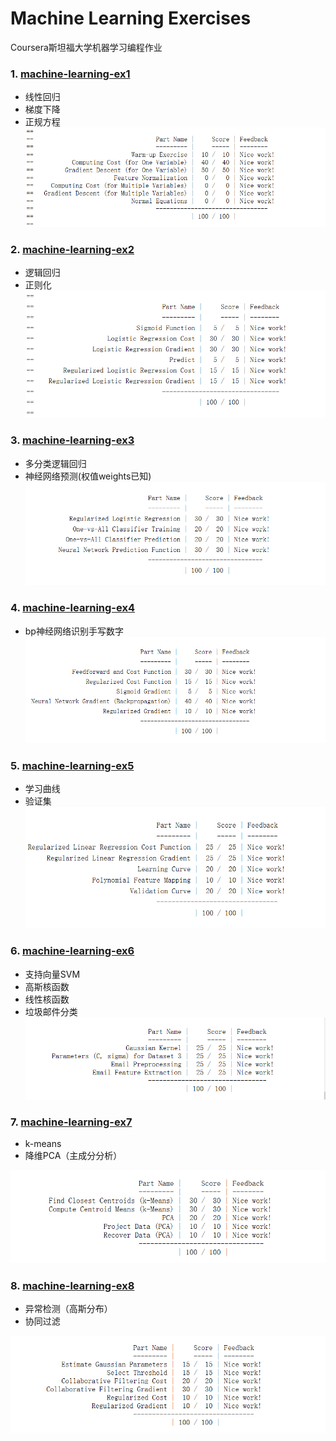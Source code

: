 Machine Learning Exercises
======
Coursera斯坦福大学机器学习编程作业

### 1. [machine-learning-ex1][1]
 - 线性回归
 - 梯度下降
 - 正规方程
![machine-learning-ex1][1.1]


### 2. [machine-learning-ex2][2]
 - 逻辑回归
 - 正则化
![machine-learning-ex2][2.1]

### 3. [machine-learning-ex3][3]
 - 多分类逻辑回归
 - 神经网络预测(权值weights已知)
![machine-learning-ex3][3.1]

### 4. [machine-learning-ex4][4]
 - bp神经网络识别手写数字
![machine-learning-ex4][4.1]

### 5. [machine-learning-ex5][5]
 - 学习曲线  
 - 验证集   
![machine-learning-ex5][5.1]

### 6. [machine-learning-ex6][6]
 - 支持向量SVM  
 - 高斯核函数
 - 线性核函数
 - 垃圾邮件分类
![machine-learning-ex6][6.1]

### 7. [machine-learning-ex7][7]
 - k-means
 - 降维PCA（主成分分析）

![machine-learning-ex7][7.1]

### 8. [machine-learning-ex8][8]
 - 异常检测（高斯分布）
 - 协同过滤

![machine-learning-ex8][8.1]


[1]:https://github.com/zhhaochen/MachineLearningEx/tree/master/machine-learning-ex1
[1.1]: ./images/machine-learning-ex1_01.png "machine-learning-ex1_01.png"

[2]:https://github.com/zhhaochen/MachineLearningEx/tree/master/machine-learning-ex2
[2.1]: ./images/machine-learning-ex2_01.png "machine-learning-ex2_01.png"

[3]:https://github.com/zhhaochen/MachineLearningEx/blob/master/machine-learning-ex3
[3.1]: ./images/machine-learning-ex3_01.png "machine-learning-ex3_01.png"

[4]:https://github.com/zhhaochen/MachineLearningEx/blob/master/machine-learning-ex4
[4.1]: ./images/machine-learning-ex4_01.png "machine-learning-ex4_01.png"

[5]:https://github.com/zhhaochen/MachineLearningEx/blob/master/machine-learning-ex5
[5.1]: ./images/machine-learning-ex5_01.png "machine-learning-ex5_01.png"

[6]:https://github.com/zhhaochen/MachineLearningEx/blob/master/machine-learning-ex6
[6.1]: ./images/machine-learning-ex6_01.png "machine-learning-ex6_01.png"

[7]:https://github.com/zhhaochen/MachineLearningEx/blob/master/machine-learning-ex7
[7.1]: ./images/machine-learning-ex7_01.png "machine-learning-ex7_01.png"

[8]:https://github.com/zhhaochen/MachineLearningEx/blob/master/machine-learning-ex8
[8.1]: ./images/machine-learning-ex8_01.png "machine-learning-ex8_01.png"
